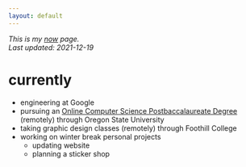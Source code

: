 ```yaml
---
layout: default
---
```


*This is my [now](https://nownownow.com/about) page.*  
*Last updated: 2021-12-19*

# currently
- engineering at Google
- pursuing an [Online Computer Science Postbaccalaureate Degree](https://eecs.oregonstate.edu/academic/online-cs-postbacc) (remotely) through Oregon State University
- taking graphic design classes (remotely) through Foothill College
- working on winter break personal projects
  - updating website
  - planning a sticker shop
